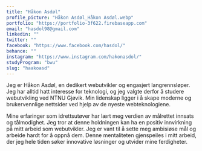 ```yaml
---
title: "Håkon Asdøl"
profile_picture: "Håkon Asdøl_Håkon Asdøl.webp"
portfolio: "https://portfolio-3f622.firebaseapp.com"
email: "hasdol98@gmail.com"
linkedin: ""
twitter: ""
facebook: "https://www.facebook.com/hasdol/"
behance: ""
instagram: "https://www.instagram.com/hakonasdol/"
studyProgram: "bwu"
slug: "haakoasd"
---
```


Jeg er Håkon Asdøl, en dedikert webutvikler og engasjert langrennsløper. Jeg har alltid hatt interesse for teknologi, og jeg valgte derfor å studere webutvikling ved NTNU Gjøvik. Min lidenskap ligger i å skape moderne og brukervennlige nettsider ved hjelp av de nyeste webteknologiene.

Mine erfaringer som idrettsutøver har lært meg verdien av målrettet innsats og tålmodighet. Jeg tror at denne holdningen kan ha en positiv innvirkning på mitt arbeid som webutvikler. Jeg er vant til å sette meg ambisiøse mål og arbeide hardt for å oppnå dem. Denne mentaliteten gjenspeiles i mitt arbeid, der jeg hele tiden søker innovative løsninger og utvider mine ferdigheter.
